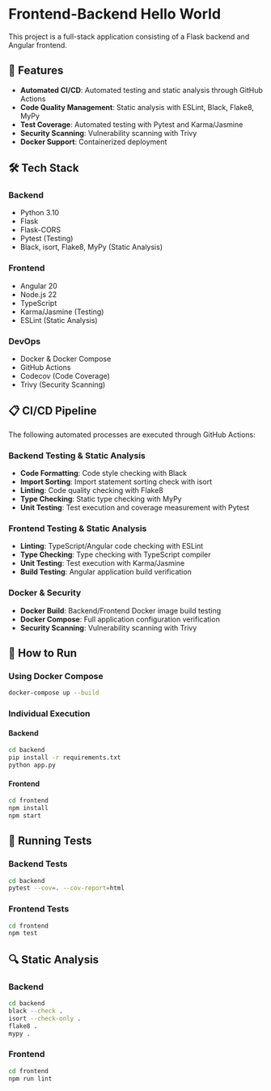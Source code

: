 # Frontend-Backend Hello World

This project is a full-stack application consisting of a Flask backend and Angular frontend.

## 🚀 Features

- **Automated CI/CD**: Automated testing and static analysis through GitHub Actions
- **Code Quality Management**: Static analysis with ESLint, Black, Flake8, MyPy
- **Test Coverage**: Automated testing with Pytest and Karma/Jasmine
- **Security Scanning**: Vulnerability scanning with Trivy
- **Docker Support**: Containerized deployment

## 🛠️ Tech Stack

### Backend
- Python 3.10
- Flask
- Flask-CORS
- Pytest (Testing)
- Black, isort, Flake8, MyPy (Static Analysis)

### Frontend
- Angular 20
- Node.js 22
- TypeScript
- Karma/Jasmine (Testing)
- ESLint (Static Analysis)

### DevOps
- Docker & Docker Compose
- GitHub Actions
- Codecov (Code Coverage)
- Trivy (Security Scanning)

## 📋 CI/CD Pipeline

The following automated processes are executed through GitHub Actions:

### Backend Testing & Static Analysis
- **Code Formatting**: Code style checking with Black
- **Import Sorting**: Import statement sorting check with isort
- **Linting**: Code quality checking with Flake8
- **Type Checking**: Static type checking with MyPy
- **Unit Testing**: Test execution and coverage measurement with Pytest

### Frontend Testing & Static Analysis
- **Linting**: TypeScript/Angular code checking with ESLint
- **Type Checking**: Type checking with TypeScript compiler
- **Unit Testing**: Test execution with Karma/Jasmine
- **Build Testing**: Angular application build verification

### Docker & Security
- **Docker Build**: Backend/Frontend Docker image build testing
- **Docker Compose**: Full application configuration verification
- **Security Scanning**: Vulnerability scanning with Trivy

## 🚀 How to Run

### Using Docker Compose
```bash
docker-compose up --build
```

### Individual Execution

#### Backend
```bash
cd backend
pip install -r requirements.txt
python app.py
```

#### Frontend
```bash
cd frontend
npm install
npm start
```

## 🧪 Running Tests

### Backend Tests
```bash
cd backend
pytest --cov=. --cov-report=html
```

### Frontend Tests
```bash
cd frontend
npm test
```

## 🔍 Static Analysis

### Backend
```bash
cd backend
black --check .
isort --check-only .
flake8 .
mypy .
```

### Frontend
```bash
cd frontend
npm run lint
```
